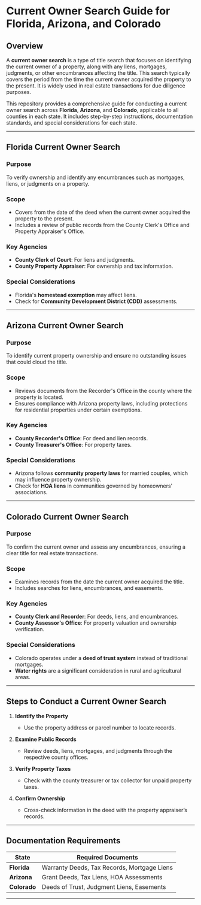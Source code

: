 # Current Owner Search Guide for Florida, Arizona, and Colorado

## Overview
A **current owner search** is a type of title search that focuses on identifying the current owner of a property, along with any liens, mortgages, judgments, or other encumbrances affecting the title. This search typically covers the period from the time the current owner acquired the property to the present. It is widely used in real estate transactions for due diligence purposes.

This repository provides a comprehensive guide for conducting a current owner search across **Florida**, **Arizona**, and **Colorado**, applicable to all counties in each state. It includes step-by-step instructions, documentation standards, and special considerations for each state.

---

## Florida Current Owner Search

### **Purpose**
To verify ownership and identify any encumbrances such as mortgages, liens, or judgments on a property.

### **Scope**
- Covers from the date of the deed when the current owner acquired the property to the present.
- Includes a review of public records from the County Clerk's Office and Property Appraiser's Office.

### **Key Agencies**
- **County Clerk of Court**: For liens and judgments.
- **County Property Appraiser**: For ownership and tax information.

### **Special Considerations**
- Florida's **homestead exemption** may affect liens.
- Check for **Community Development District (CDD)** assessments.

---

## Arizona Current Owner Search

### **Purpose**
To identify current property ownership and ensure no outstanding issues that could cloud the title.

### **Scope**
- Reviews documents from the Recorder's Office in the county where the property is located.
- Ensures compliance with Arizona property laws, including protections for residential properties under certain exemptions.

### **Key Agencies**
- **County Recorder's Office**: For deed and lien records.
- **County Treasurer's Office**: For property taxes.

### **Special Considerations**
- Arizona follows **community property laws** for married couples, which may influence property ownership.
- Check for **HOA liens** in communities governed by homeowners' associations.

---

## Colorado Current Owner Search

### **Purpose**
To confirm the current owner and assess any encumbrances, ensuring a clear title for real estate transactions.

### **Scope**
- Examines records from the date the current owner acquired the title.
- Includes searches for liens, encumbrances, and easements.

### **Key Agencies**
- **County Clerk and Recorder**: For deeds, liens, and encumbrances.
- **County Assessor's Office**: For property valuation and ownership verification.

### **Special Considerations**
- Colorado operates under a **deed of trust system** instead of traditional mortgages.
- **Water rights** are a significant consideration in rural and agricultural areas.

---

## Steps to Conduct a Current Owner Search

1. **Identify the Property**
   - Use the property address or parcel number to locate records.

2. **Examine Public Records**
   - Review deeds, liens, mortgages, and judgments through the respective county offices.

3. **Verify Property Taxes**
   - Check with the county treasurer or tax collector for unpaid property taxes.

4. **Confirm Ownership**
   - Cross-check information in the deed with the property appraiser’s records.

---

## Documentation Requirements

| State      | Required Documents                       |
|------------|------------------------------------------|
| **Florida** | Warranty Deeds, Tax Records, Mortgage Liens |
| **Arizona** | Grant Deeds, Tax Liens, HOA Assessments  |
| **Colorado**| Deeds of Trust, Judgment Liens, Easements|

---
